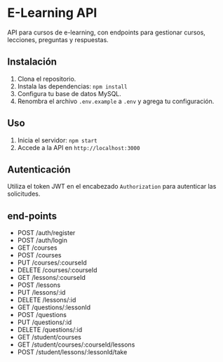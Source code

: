# E-Learning API

API para cursos de e-learning, con endpoints para gestionar cursos, lecciones, preguntas y respuestas.

## Instalación

1. Clona el repositorio.
2. Instala las dependencias: `npm install`
3. Configura tu base de datos MySQL.
4. Renombra el archivo `.env.example` a `.env` y agrega tu configuración.

## Uso

1. Inicia el servidor: `npm start`
2. Accede a la API en `http://localhost:3000`

## Autenticación

Utiliza el token JWT en el encabezado `Authorization` para autenticar las solicitudes. 

## end-points

- POST /auth/register
- POST /auth/login
- GET /courses
- POST /courses
- PUT /courses/:courseId
- DELETE /courses/:courseId
- GET /lessons/:courseId
- POST /lessons
- PUT /lessons/:id
- DELETE /lessons/:id
- GET /questions/:lessonId
- POST /questions
- PUT /questions/:id
- DELETE /questions/:id
- GET /student/courses
- GET /student/courses/:courseId/lessons
- POST /student/lessons/:lessonId/take

